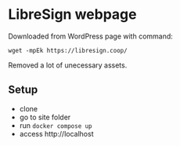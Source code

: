 # LibreSign webpage

Downloaded from WordPress page with command:
```
wget -mpEk https://libresign.coop/
```

Removed a lot of unecessary assets.

## Setup

* clone
* go to site folder
* run `docker compose up`
* access http://localhost
